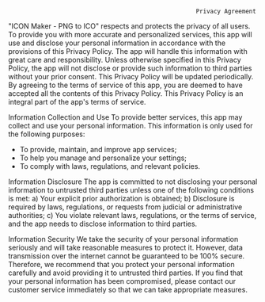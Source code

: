                                                          Privacy Agreement

"ICON Maker - PNG to ICO" respects and protects the privacy of all users. To provide you with more accurate and personalized services, this app will use and disclose your personal information in accordance with the provisions of this Privacy Policy. The app will handle this information with great care and responsibility. Unless otherwise specified in this Privacy Policy, the app will not disclose or provide such information to third parties without your prior consent. This Privacy Policy will be updated periodically. By agreeing to the terms of service of this app, you are deemed to have accepted all the contents of this Privacy Policy. This Privacy Policy is an integral part of the app's terms of service.

Information Collection and Use
To provide better services, this app may collect and use your personal information. This information is only used for the following purposes:
- To provide, maintain, and improve app services;
- To help you manage and personalize your settings;
- To comply with laws, regulations, and relevant policies.

Information Disclosure
The app is committed to not disclosing your personal information to untrusted third parties unless one of the following conditions is met:
a) Your explicit prior authorization is obtained;
b) Disclosure is required by laws, regulations, or requests from judicial or administrative authorities;
c) You violate relevant laws, regulations, or the terms of service, and the app needs to disclose information to third parties.

Information Security
We take the security of your personal information seriously and will take reasonable measures to protect it. However, data transmission over the internet cannot be guaranteed to be 100% secure. Therefore, we recommend that you protect your personal information carefully and avoid providing it to untrusted third parties. If you find that your personal information has been compromised, please contact our customer service immediately so that we can take appropriate measures.

